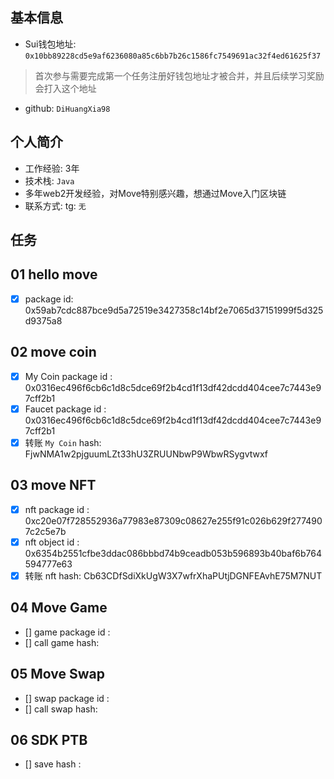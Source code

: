 ## 基本信息
- Sui钱包地址: `0x10bb89228cd5e9af6236080a85c6bb7b26c1586fc7549691ac32f4ed61625f37`
> 首次参与需要完成第一个任务注册好钱包地址才被合并，并且后续学习奖励会打入这个地址
- github: `DiHuangXia98`

## 个人简介
- 工作经验: 3年
- 技术栈: `Java`
- 多年web2开发经验，对Move特别感兴趣，想通过Move入门区块链
- 联系方式: tg: `无` 

## 任务

##   01 hello move  
- [x] package id: 0x59ab7cdc887bce9d5a72519e3427358c14bf2e7065d37151999f5d325d9375a8

##   02 move coin
- [x] My Coin package id : 0x0316ec496f6cb6c1d8c5dce69f2b4cd1f13df42dcdd404cee7c7443e97cff2b1
- [x] Faucet package id : 0x0316ec496f6cb6c1d8c5dce69f2b4cd1f13df42dcdd404cee7c7443e97cff2b1
- [x] 转账 `My Coin` hash: FjwNMA1w2pjguumLZt33hU3ZRUUNbwP9WbwRSygvtwxf

##   03 move NFT
- [x] nft package id : 0xc20e07f728552936a77983e87309c08627e255f91c026b629f2774907c2c5e7b
- [x] nft object id : 0x6354b2551cfbe3ddac086bbbd74b9ceadb053b596893b40baf6b764594777e63
- [x] 转账 nft  hash: Cb63CDfSdiXkUgW3X7wfrXhaPUtjDGNFEAvhE75M7NUT

##   04 Move Game
- [] game package id :
- [] call game hash:

##   05 Move Swap
- [] swap package id :
- [] call swap hash:

##   06 SDK PTB
- [] save hash :
